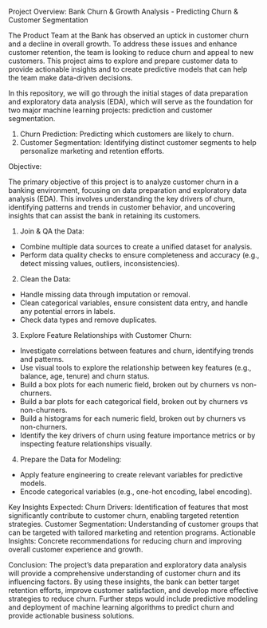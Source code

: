 Project Overview: Bank Churn & Growth Analysis - Predicting Churn & Customer Segmentation

The Product Team at the Bank has observed an uptick in customer churn and a decline in overall growth. To address these issues and enhance customer retention, the team is looking to reduce churn and appeal to new customers. 
This project aims to explore and prepare customer data to provide actionable insights and to create predictive models that can help the team make data-driven decisions.

In this repository, we will go through the initial stages of data preparation and exploratory data analysis (EDA), which will serve as the foundation for two major machine learning projects: prediction and customer segmentation.
1. Churn Prediction: Predicting which customers are likely to churn.
2. Customer Segmentation: Identifying distinct customer segments to help personalize marketing and retention efforts.

Objective:

The primary objective of this project is to analyze customer churn in a banking environment, focusing on data preparation and exploratory data analysis (EDA). 
This involves understanding the key drivers of churn, identifying patterns and trends in customer behavior, and uncovering insights that can assist the bank in retaining its customers.

1. Join & QA the Data:
-  Combine multiple data sources to create a unified dataset for analysis.
-  Perform data quality checks to ensure completeness and accuracy (e.g., detect missing values, outliers, inconsistencies).

2. Clean the Data:
-  Handle missing data through imputation or removal.
-  Clean categorical variables, ensure consistent data entry, and handle any potential errors in labels.
-  Check data types and remove duplicates.

3. Explore Feature Relationships with Customer Churn:
-  Investigate correlations between features and churn, identifying trends and patterns.
-  Use visual tools to explore the relationship between key features (e.g., balance, age, tenure) and churn status.
-  Build a box plots for each numeric field, broken out by churners vs non-churners.
-  Build a bar plots for each categorical field, broken out by churners vs non-churners.
-  Build a histograms for each numeric field, broken out by churners vs non-churners.
-  Identify the key drivers of churn using feature importance metrics or by inspecting feature relationships visually.

4. Prepare the Data for Modeling:
-  Apply feature engineering to create relevant variables for predictive models.
-  Encode categorical variables (e.g., one-hot encoding, label encoding).

Key Insights Expected:
Churn Drivers: Identification of features that most significantly contribute to customer churn, enabling targeted retention strategies.
Customer Segmentation: Understanding of customer groups that can be targeted with tailored marketing and retention programs.
Actionable Insights: Concrete recommendations for reducing churn and improving overall customer experience and growth.

Conclusion:
The project’s data preparation and exploratory data analysis will provide a comprehensive understanding of customer churn and its influencing factors. 
By using these insights, the bank can better target retention efforts, improve customer satisfaction, and develop more effective strategies to reduce churn. 
Further steps would include predictive modeling and deployment of machine learning algorithms to predict churn and provide actionable business solutions.
